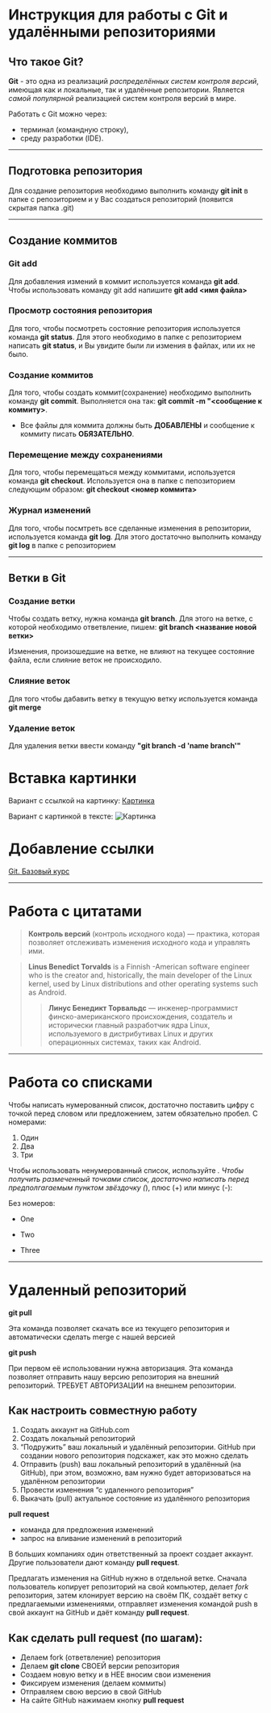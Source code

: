 # Инструкция для работы с Git и удалёнными репозиториями

## Что такое Git?
**Git** - это одна из реализаций *распределённых систем контроля версий*, имеющая как и локальные, так и удалённые репозитории. Является *самой популярной* реализацией систем контроля версий в мире.

Работать с Git можно через:
* терминал (командную строку),
* среду разработки (IDE).
---

## Подготовка репозитория
Для создание репозитория необходимо выполнить команду **git init**  в папке с репозиторием и у Вас создаться репозиторий (появится скрытая папка .git)

---

## Создание коммитов

### Git add
Для добавления измений в коммит используется команда **git add**. Чтобы использовать команду git add напишите **git add <имя файла>**

### Просмотр состояния репозитория
Для того, чтобы посмотреть состояние репозитория используется команда **git status**. Для этого необходимо в папке с репозиторием написать **git status**, и Вы увидите были ли измения в файлах, или их не было.

### Создание коммитов
Для того, чтобы создать коммит(сохранение) необходимо выполнить команду **git commit**. Выполняется она так: **git commit -m "<сообщение к коммиту>**.
* Все файлы для коммита должны быть **ДОБАВЛЕНЫ** и сообщение к коммиту писать **ОБЯЗАТЕЛЬНО**.

### Перемещение между сохранениями
Для того, чтобы перемещаться между коммитами, используется команда **git checkout**. Используется она в папке с пепозиторием следующим образом: **git checkout <номер коммита>**

### Журнал изменений
Для того, чтобы посмтреть все сделанные изменения в репозитории, используется команда **git log**. Для этого достаточно выполнить команду **git log** в папке с репозиторием

---

## Ветки в Git

### Создание ветки

Чтобы создать ветку, нужна команда **git branch**. Для этого на ветке, с которой необходимо ответвление, пишем: **git branch <название новой ветки>**

Изменения, произошедшие на ветке, не влияют на текущее состояние файла, если слияние веток не происходило.

### Слияние веток

Для того чтобы дабавить ветку в текущую ветку используется команда **git merge <name branch>**

### Удаление веток
Для удаления ветки ввести команду **"git branch -d 'name branch'"**

# Вставка картинки
Вариант с ссылкой на картинку: [Картинка](https://cdn.britannica.com/98/214598-050-9879F2FA/giant-sequoia-tree-Sequoia-National-Park-California.jpg)

Вариант с картинкой в тексте:
![Картинка](artwork-nature-landscape-fantasy-art-wallpaper-preview.jpg)

# Добавление ссылки
[Git. Базовый курс](https://www.google.com/url?sa=t&rct=j&q=&esrc=s&source=web&cd=&ved=2ahUKEwjw4uWIoYX6AhXmiIsKHV4qClUQFnoECAoQAQ&url=https%3A%2F%2Fgb.ru%2Fcourses%2F1117&usg=AOvVaw3d7TKC2btS8eDEM8kiG3wU)

---

# Работа с цитатами
>**Контроль версий** (контроль исходного кода) — практика, которая позволяет отслеживать
изменения исходного кода и управлять ими.

>**Linus Benedict Torvalds** is a Finnish -American software engineer who is the creator and, historically, the main developer of the Linux kernel, used by Linux distributions and other operating systems such as Android.
>>**Линус Бенедикт Торвальдс** — инженер-программист финско-американского происхождения, создатель и исторически главный разработчик ядра Linux, используемого в дистрибутивах Linux и других операционных системах, таких как Android.

---

# Работа со списками
Чтобы написать нумерованный список, достаточно поставить цифру с точкой перед словом или предложением, затем обязательно пробел.
С номерами:
1. Один
2. Два
3. Три

Чтобы использовать ненумерованный список, используйте *.
Чтобы получить размеченный точками список, достаточно написать перед предполгагаемым пунктом звёздочку (*), плюс (+) или минус (-):

 Без номеров:
 * One
 + Two
 - Three

 ---
 # Удаленный репозиторий
 
 **git pull**

Эта команда позволяет скачать все из текущего репозитория и автоматически сделать merge с нашей версией

**git push**

При первом её использовании нужна авторизация.
Эта команда позволяет отправить нашу версию репозитория на внешний репозиторий. ТРЕБУЕТ АВТОРИЗАЦИИ на внешнем репозитории.

## Как настроить совместную работу

1. Создать аккаунт на GitHub.com
2. Создать локальный репозиторий
3. “Подружить” ваш локальный и удалённый репозитории. GitHub при создании нового репозитория подскажет, как это можно сделать    
4. Отправить (push) ваш локальный репозиторий в удалённый (на GitHub), при этом, возможно, вам нужно будет авторизоваться на удалённом репозитории
5. Провести изменения “с удаленного репозитория”
6. Выкачать (pull) актуальное состояние из удалённого репозитория

**pull request**

- команда для предложения изменений 
- запрос на вливание изменений в репозиторий

В больших компаниях один ответственный за проект создает аккаунт. Другие пользователи дают команду **pull request**. 

Предлагать изменения на GitHub нужно в отдельной ветке. 
Сначала пользователь копирует репозиторий на свой компьютер, делает *fork* репозитория, затем клонирует версию на своём ПК, создаёт ветку с предлагаемыми изменениями, отправляет изменения командой push в свой аккаунт на GitHub и даёт команду **pull request**.

## Как сделать pull request (по шагам):

- Делаем fork (ответвление) репозитория
- Делаем **git clone** СВОЕЙ версии репозитория
- Создаем новую ветку и в НЕЕ вносим свои изменения
- Фиксируем изменения (делаем коммиты)
- Отправляем свою версию в свой GitHub
- На сайте GitHub нажимаем кнопку **pull request**